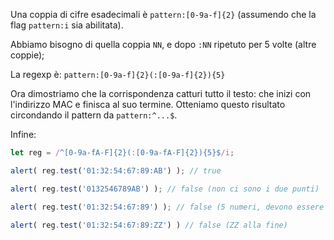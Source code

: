 Una coppia di cifre esadecimali è `pattern:[0-9a-f]{2}` (assumendo che la flag `pattern:i` sia abilitata).

Abbiamo bisogno di quella coppia `NN`, e dopo `:NN` ripetuto per 5 volte (altre coppie);

La regexp è: `pattern:[0-9a-f]{2}(:[0-9a-f]{2}){5}`

Ora dimostriamo che la corrispondenza catturi tutto il testo: che inizi con l'indirizzo MAC e finisca al suo termine. Otteniamo questo risultato circondando il pattern da `pattern:^...$`.

Infine:

```js run
let reg = /^[0-9a-fA-F]{2}(:[0-9a-fA-F]{2}){5}$/i;

alert( reg.test('01:32:54:67:89:AB') ); // true

alert( reg.test('0132546789AB') ); // false (non ci sono i due punti)

alert( reg.test('01:32:54:67:89') ); // false (5 numeri, devono essere 6)

alert( reg.test('01:32:54:67:89:ZZ') ) // false (ZZ alla fine)
```
